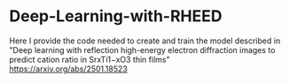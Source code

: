 # Deep-Learning-with-RHEED
Here I provide the code needed to create and train the model described in "Deep learning with reflection high-energy electron diffraction images to predict cation ratio in SrxTi1−xO3 thin films"
https://arxiv.org/abs/2501.18523

